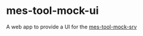 # mes-tool-mock-ui

A web app to provide a UI for the [mes-tool-mock-srv](https://github.com/onouv/mes-tool-mock-srv.git)
